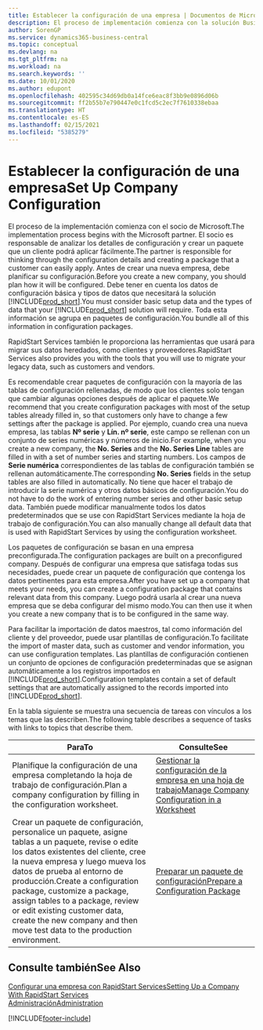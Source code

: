```yaml
---
title: Establecer la configuración de una empresa | Documentos de Microsoft
description: El proceso de implementación comienza con la solución Business Central requerida. Toda esta información se agrupa en paquetes de configuración.
author: SorenGP
ms.service: dynamics365-business-central
ms.topic: conceptual
ms.devlang: na
ms.tgt_pltfrm: na
ms.workload: na
ms.search.keywords: ''
ms.date: 10/01/2020
ms.author: edupont
ms.openlocfilehash: 402595c34d69db0a14fce6eac8f3bb9e0896d06b
ms.sourcegitcommit: ff2b55b7e790447e0c1fcd5c2ec7f7610338ebaa
ms.translationtype: HT
ms.contentlocale: es-ES
ms.lasthandoff: 02/15/2021
ms.locfileid: "5385279"
---
```

# <a name="set-up-company-configuration"></a><span data-ttu-id="7823d-104">Establecer la configuración de una empresa</span><span class="sxs-lookup"><span data-stu-id="7823d-104">Set Up Company Configuration</span></span>
<span data-ttu-id="7823d-105">El proceso de la implementación comienza con el socio de Microsoft.</span><span class="sxs-lookup"><span data-stu-id="7823d-105">The implementation process begins with the Microsoft partner.</span></span> <span data-ttu-id="7823d-106">El socio es responsable de analizar los detalles de configuración y crear un paquete que un cliente podrá aplicar fácilmente.</span><span class="sxs-lookup"><span data-stu-id="7823d-106">The partner is responsible for thinking through the configuration details and creating a package that a customer can easily apply.</span></span> <span data-ttu-id="7823d-107">Antes de crear una nueva empresa, debe planificar su configuración.</span><span class="sxs-lookup"><span data-stu-id="7823d-107">Before you create a new company, you should plan how it will be configured.</span></span> <span data-ttu-id="7823d-108">Debe tener en cuenta los datos de configuración básica y tipos de datos que necesitará la solución [!INCLUDE[prod_short](includes/prod_short.md)].</span><span class="sxs-lookup"><span data-stu-id="7823d-108">You must consider basic setup data and the types of data that your [!INCLUDE[prod_short](includes/prod_short.md)] solution will require.</span></span> <span data-ttu-id="7823d-109">Toda esta información se agrupa en paquetes de configuración.</span><span class="sxs-lookup"><span data-stu-id="7823d-109">You bundle all of this information in configuration packages.</span></span>

<span data-ttu-id="7823d-110">RapidStart Services también le proporciona las herramientas que usará para migrar sus datos heredados, como clientes y proveedores.</span><span class="sxs-lookup"><span data-stu-id="7823d-110">RapidStart Services also provides you with the tools that you will use to migrate your legacy data, such as customers and vendors.</span></span>  

<span data-ttu-id="7823d-111">Es recomendable crear paquetes de configuración con la mayoría de las tablas de configuración rellenadas, de modo que los clientes solo tengan que cambiar algunas opciones después de aplicar el paquete.</span><span class="sxs-lookup"><span data-stu-id="7823d-111">We recommend that you create configuration packages with most of the setup tables already filled in, so that customers only have to change a few settings after the package is applied.</span></span> <span data-ttu-id="7823d-112">Por ejemplo, cuando crea una nueva empresa, las tablas **Nº serie** y **Lín. nº serie**, este campo se rellenan con un conjunto de series numéricas y números de inicio.</span><span class="sxs-lookup"><span data-stu-id="7823d-112">For example, when you create a new company, the **No. Series** and the **No. Series Line** tables are filled in with a set of number series and starting numbers.</span></span> <span data-ttu-id="7823d-113">Los campos de **Serie numérica** correspondientes de las tablas de configuración también se rellenan automáticamente.</span><span class="sxs-lookup"><span data-stu-id="7823d-113">The corresponding **No. Series** fields in the setup tables are also filled in automatically.</span></span> <span data-ttu-id="7823d-114">No tiene que hacer el trabajo de introducir la serie numérica y otros datos básicos de configuración.</span><span class="sxs-lookup"><span data-stu-id="7823d-114">You do not have to do the work of entering number series and other basic setup data.</span></span> <span data-ttu-id="7823d-115">También puede modificar manualmente todos los datos predeterminados que se use con RapidStart Services mediante la hoja de trabajo de configuración.</span><span class="sxs-lookup"><span data-stu-id="7823d-115">You can also manually change all default data that is used with RapidStart Services by using the configuration worksheet.</span></span>  

<span data-ttu-id="7823d-116">Los paquetes de configuración se basan en una empresa preconfigurada.</span><span class="sxs-lookup"><span data-stu-id="7823d-116">The configuration packages are built on a preconfigured company.</span></span> <span data-ttu-id="7823d-117">Después de configurar una empresa que satisfaga todas sus necesidades, puede crear un paquete de configuración que contenga los datos pertinentes para esta empresa.</span><span class="sxs-lookup"><span data-stu-id="7823d-117">After you have set up a company that meets your needs, you can create a configuration package that contains relevant data from this company.</span></span> <span data-ttu-id="7823d-118">Luego podrá usarla al crear una nueva empresa que se deba configurar del mismo modo.</span><span class="sxs-lookup"><span data-stu-id="7823d-118">You can then use it when you create a new company that is to be configured in the same way.</span></span>  

<span data-ttu-id="7823d-119">Para facilitar la importación de datos maestros, tal como información del cliente y del proveedor, puede usar plantillas de configuración.</span><span class="sxs-lookup"><span data-stu-id="7823d-119">To facilitate the import of master data, such as customer and vendor information, you can use configuration templates.</span></span> <span data-ttu-id="7823d-120">Las plantillas de configuración contienen un conjunto de opciones de configuración predeterminadas que se asignan automáticamente a los registros importados en [!INCLUDE[prod_short](includes/prod_short.md)].</span><span class="sxs-lookup"><span data-stu-id="7823d-120">Configuration templates contain a set of default settings that are automatically assigned to the records imported into [!INCLUDE[prod_short](includes/prod_short.md)].</span></span>

<span data-ttu-id="7823d-121">En la tabla siguiente se muestra una secuencia de tareas con vínculos a los temas que las describen.</span><span class="sxs-lookup"><span data-stu-id="7823d-121">The following table describes a sequence of tasks with links to topics that describe them.</span></span>

|<span data-ttu-id="7823d-122">**Para**</span><span class="sxs-lookup"><span data-stu-id="7823d-122">**To**</span></span>|<span data-ttu-id="7823d-123">**Consulte**</span><span class="sxs-lookup"><span data-stu-id="7823d-123">**See**</span></span>|  
|------------|-------------|  
|<span data-ttu-id="7823d-124">Planifique la configuración de una empresa completando la hoja de trabajo de configuración.</span><span class="sxs-lookup"><span data-stu-id="7823d-124">Plan a company configuration by filling in the configuration worksheet.</span></span>|[<span data-ttu-id="7823d-125">Gestionar la configuración de la empresa en una hoja de trabajo</span><span class="sxs-lookup"><span data-stu-id="7823d-125">Manage Company Configuration in a Worksheet</span></span>](admin-how-to-manage-company-configuration-in-a-worksheet.md)|  
|<span data-ttu-id="7823d-126">Crear un paquete de configuración, personalice un paquete, asigne tablas a un paquete, revise o edite los datos existentes del cliente, cree la nueva empresa y luego mueva los datos de prueba al entorno de producción.</span><span class="sxs-lookup"><span data-stu-id="7823d-126">Create a configuration package, customize a package, assign tables to a package, review or edit existing customer data, create the new company and then move test data to the production environment.</span></span>|[<span data-ttu-id="7823d-127">Preparar un paquete de configuración</span><span class="sxs-lookup"><span data-stu-id="7823d-127">Prepare a Configuration Package</span></span>](admin-how-to-prepare-a-configuration-package.md)| 

## <a name="see-also"></a><span data-ttu-id="7823d-128">Consulte también</span><span class="sxs-lookup"><span data-stu-id="7823d-128">See Also</span></span>  
[<span data-ttu-id="7823d-129">Configurar una empresa con RapidStart Services</span><span class="sxs-lookup"><span data-stu-id="7823d-129">Setting Up a Company With RapidStart Services</span></span>](admin-set-up-a-company-with-rapidstart.md)  
[<span data-ttu-id="7823d-130">Administración</span><span class="sxs-lookup"><span data-stu-id="7823d-130">Administration</span></span>](admin-setup-and-administration.md)


[!INCLUDE[footer-include](includes/footer-banner.md)]